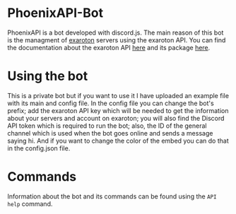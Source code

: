 # PhoenixAPI-Bot
PhoenixAPI is a bot developed with discord.js. The main reason of this bot is the managment of [exaroton](https://exaroton.com/) servers using the exaroton API.
You can find the documentation about the exaroton API [here](https://support.exaroton.com/hc/en-us/articles/360011926177-API-documentation) and its package [here](https://www.npmjs.com/package/exaroton).

# Using the bot
This is a private bot but if you want to use it I have uploaded an example file with its main and config file.
In the config file you can change the bot's prefix; add the exaroton API key which will be needed to get the information about your servers and account on exaroton; you will also find the Discord API token which is required to run the bot; also, the ID of the general channel which is used when the bot goes online and sends a message saying hi. And if you want to change the color of the embed you can do that in the config.json file.

# Commands
Information about the bot and its commands can be found using the `API help` command. 

